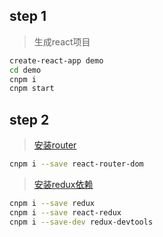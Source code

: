 
## step 1
> 生成react项目

```sh
create-react-app demo
cd demo
cnpm i
cnpm start
```

## step 2
> [安装router](https://reacttraining.com/react-router/web/guides/philosophy)

```sh
cnpm i --save react-router-dom
```

> [安装redux依赖](https://cn.redux.js.org/)

```sh
cnpm i --save redux
cnpm i --save react-redux
cnpm i --save-dev redux-devtools
```